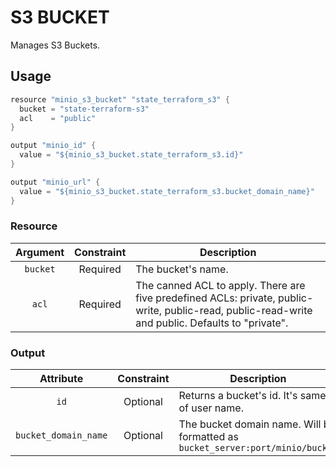 # S3 BUCKET

Manages S3 Buckets.

## Usage

```go
resource "minio_s3_bucket" "state_terraform_s3" {
  bucket = "state-terraform-s3"
  acl    = "public"
}

output "minio_id" {
  value = "${minio_s3_bucket.state_terraform_s3.id}"
}

output "minio_url" {
  value = "${minio_s3_bucket.state_terraform_s3.bucket_domain_name}"
}
```

### Resource

| Argument | Constraint | Description                                                                                                                                       |
| :------: | :--------: | ------------------------------------------------------------------------------------------------------------------------------------------------- |
| `bucket` |  Required  | The bucket's name.                                                                                                                                |
|  `acl`   |  Required  | The canned ACL to apply. There are five predefined ACLs: private, public-write, public-read, public-read-write and public. Defaults to "private". |

### Output

|      Attribute       | Constraint | Description                                                                    |
| :------------------: | :--------: | ------------------------------------------------------------------------------ |
|         `id`         |  Optional  | Returns a bucket's id. It's same of user name.                                 |
| `bucket_domain_name` |  Optional  | The bucket domain name. Will be formatted as `bucket_server:port/minio/bucket` |
